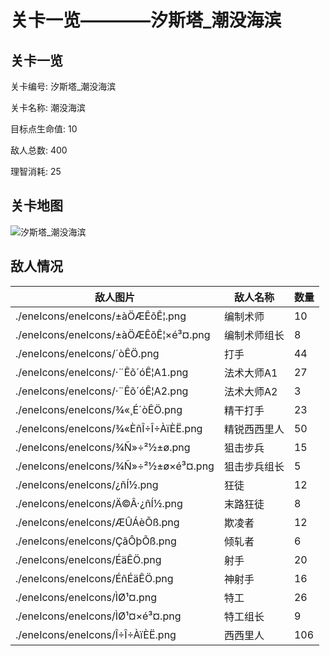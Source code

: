 # 关卡一览————汐斯塔_潮没海滨


## 关卡一览

关卡编号: 汐斯塔_潮没海滨

关卡名称: 潮没海滨

目标点生命值: 10

敌人总数: 400

理智消耗: 25


## 关卡地图
![汐斯塔_潮没海滨](./oprMap/汐斯塔_潮没海滨.png)

## 敌人情况

| 敌人图片 | 敌人名称 | 数量  |
|---------|-----|-----|
| ./eneIcons/eneIcons/±àÖÆÊõÊ¦.png| 编制术师  |   10  |
| ./eneIcons/eneIcons/±àÖÆÊõÊ¦×é³¤.png| 编制术师组长  |   8  |
| ./eneIcons/eneIcons/´òÊÖ.png| 打手  |   44  |
| ./eneIcons/eneIcons/·¨Êõ´óÊ¦A1.png| 法术大师A1  |   27  |
| ./eneIcons/eneIcons/·¨Êõ´óÊ¦A2.png| 法术大师A2  |   3  |
| ./eneIcons/eneIcons/¾«¸É´òÊÖ.png| 精干打手  |   23  |
| ./eneIcons/eneIcons/¾«ÈñÎ÷Î÷ÀïÈË.png| 精锐西西里人  |   50  |
| ./eneIcons/eneIcons/¾Ñ»÷²½±ø.png| 狙击步兵  |   15  |
| ./eneIcons/eneIcons/¾Ñ»÷²½±ø×é³¤.png| 狙击步兵组长  |   5  |
| ./eneIcons/eneIcons/¿ñÍ½.png| 狂徒  |   12  |
| ./eneIcons/eneIcons/Ä©Â·¿ñÍ½.png| 末路狂徒  |   8  |
| ./eneIcons/eneIcons/ÆÛÁèÕß.png| 欺凌者  |   12  |
| ./eneIcons/eneIcons/ÇãÔþÕß.png| 倾轧者  |   6  |
| ./eneIcons/eneIcons/ÉäÊÖ.png| 射手  |   20  |
| ./eneIcons/eneIcons/ÉñÉäÊÖ.png| 神射手  |   16  |
| ./eneIcons/eneIcons/ÌØ¹¤.png| 特工  |   26  |
| ./eneIcons/eneIcons/ÌØ¹¤×é³¤.png| 特工组长  |   9  |
| ./eneIcons/eneIcons/Î÷Î÷ÀïÈË.png| 西西里人  |   106  |
